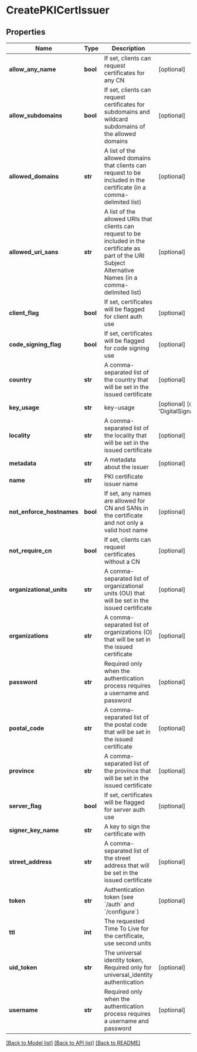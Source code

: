 # CreatePKICertIssuer

## Properties
Name | Type | Description | Notes
------------ | ------------- | ------------- | -------------
**allow_any_name** | **bool** | If set, clients can request certificates for any CN | [optional] 
**allow_subdomains** | **bool** | If set, clients can request certificates for subdomains and wildcard subdomains of the allowed domains | [optional] 
**allowed_domains** | **str** | A list of the allowed domains that clients can request to be included in the certificate (in a comma-delimited list) | [optional] 
**allowed_uri_sans** | **str** | A list of the allowed URIs that clients can request to be included in the certificate as part of the URI Subject Alternative Names (in a comma-delimited list) | [optional] 
**client_flag** | **bool** | If set, certificates will be flagged for client auth use | [optional] 
**code_signing_flag** | **bool** | If set, certificates will be flagged for code signing use | [optional] 
**country** | **str** | A comma-separated list of the country that will be set in the issued certificate | [optional] 
**key_usage** | **str** | key-usage | [optional] [default to 'DigitalSignature,KeyAgreement,KeyEncipherment']
**locality** | **str** | A comma-separated list of the locality that will be set in the issued certificate | [optional] 
**metadata** | **str** | A metadata about the issuer | [optional] 
**name** | **str** | PKI certificate issuer name | 
**not_enforce_hostnames** | **bool** | If set, any names are allowed for CN and SANs in the certificate and not only a valid host name | [optional] 
**not_require_cn** | **bool** | If set, clients can request certificates without a CN | [optional] 
**organizational_units** | **str** | A comma-separated list of organizational units (OU) that will be set in the issued certificate | [optional] 
**organizations** | **str** | A comma-separated list of organizations (O) that will be set in the issued certificate | [optional] 
**password** | **str** | Required only when the authentication process requires a username and password | [optional] 
**postal_code** | **str** | A comma-separated list of the postal code that will be set in the issued certificate | [optional] 
**province** | **str** | A comma-separated list of the province that will be set in the issued certificate | [optional] 
**server_flag** | **bool** | If set, certificates will be flagged for server auth use | [optional] 
**signer_key_name** | **str** | A key to sign the certificate with | 
**street_address** | **str** | A comma-separated list of the street address that will be set in the issued certificate | [optional] 
**token** | **str** | Authentication token (see &#x60;/auth&#x60; and &#x60;/configure&#x60;) | [optional] 
**ttl** | **int** | The requested Time To Live for the certificate, use second units | 
**uid_token** | **str** | The universal identity token, Required only for universal_identity authentication | [optional] 
**username** | **str** | Required only when the authentication process requires a username and password | [optional] 

[[Back to Model list]](../README.md#documentation-for-models) [[Back to API list]](../README.md#documentation-for-api-endpoints) [[Back to README]](../README.md)


